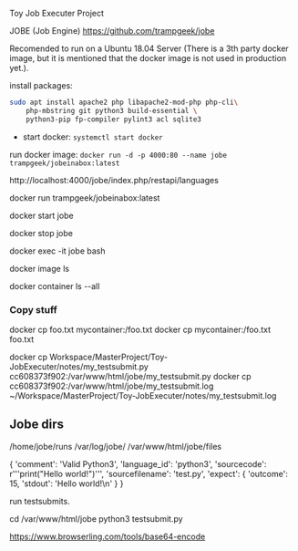 Toy Job Executer Project

JOBE (Job Engine) https://github.com/trampgeek/jobe

Recomended to run on a Ubuntu 18.04 Server (There is a 3th party docker image, but it is mentioned that the docker image is not used in production yet.).

install packages:
```BASH
sudo apt install apache2 php libapache2-mod-php php-cli\
    php-mbstring git python3 build-essential \
    python3-pip fp-compiler pylint3 acl sqlite3
```

- start docker: `systemctl start docker`

run docker image: `docker run -d -p 4000:80 --name jobe trampgeek/jobeinabox:latest`

http://localhost:4000/jobe/index.php/restapi/languages

docker run trampgeek/jobeinabox:latest


docker start jobe 

docker stop jobe

docker exec -it jobe bash



docker image ls

docker container ls --all

### Copy stuff

docker cp foo.txt mycontainer:/foo.txt
docker cp mycontainer:/foo.txt foo.txt

docker cp Workspace/MasterProject/Toy-JobExecuter/notes/my_testsubmit.py cc608373f902:/var/www/html/jobe/my_testsubmit.py
docker cp cc608373f902:/var/www/html/jobe/my_testsubmit.log ~/Workspace/MasterProject/Toy-JobExecuter/notes/my_testsubmit.log

## Jobe dirs

/home/jobe/runs
/var/log/jobe/
/var/www/html/jobe/files

{
    'comment': 'Valid Python3',
    'language_id': 'python3',
    'sourcecode': r'''print("Hello world!")''',
    'sourcefilename': 'test.py',
    'expect': { 'outcome': 15, 'stdout': 'Hello world!\n' }
}


run testsubmits.

cd /var/www/html/jobe
python3 testsubmit.py 

https://www.browserling.com/tools/base64-encode